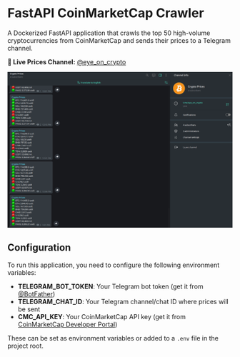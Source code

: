 # FastAPI CoinMarketCap Crawler

A Dockerized FastAPI application that crawls the top 50 high-volume cryptocurrencies from CoinMarketCap and sends their prices to a Telegram channel.

**📱 Live Prices Channel:** [@eye_on_crypto](https://t.me/eye_on_crypto)

![Application Screenshot](screen-01.png)

## Configuration

To run this application, you need to configure the following environment variables:

- **TELEGRAM_BOT_TOKEN**: Your Telegram bot token (get it from [@BotFather](https://t.me/botfather))
- **TELEGRAM_CHAT_ID**: Your Telegram channel/chat ID where prices will be sent
- **CMC_API_KEY**: Your CoinMarketCap API key (get it from [CoinMarketCap Developer Portal](https://coinmarketcap.com/api/))

These can be set as environment variables or added to a `.env` file in the project root.
